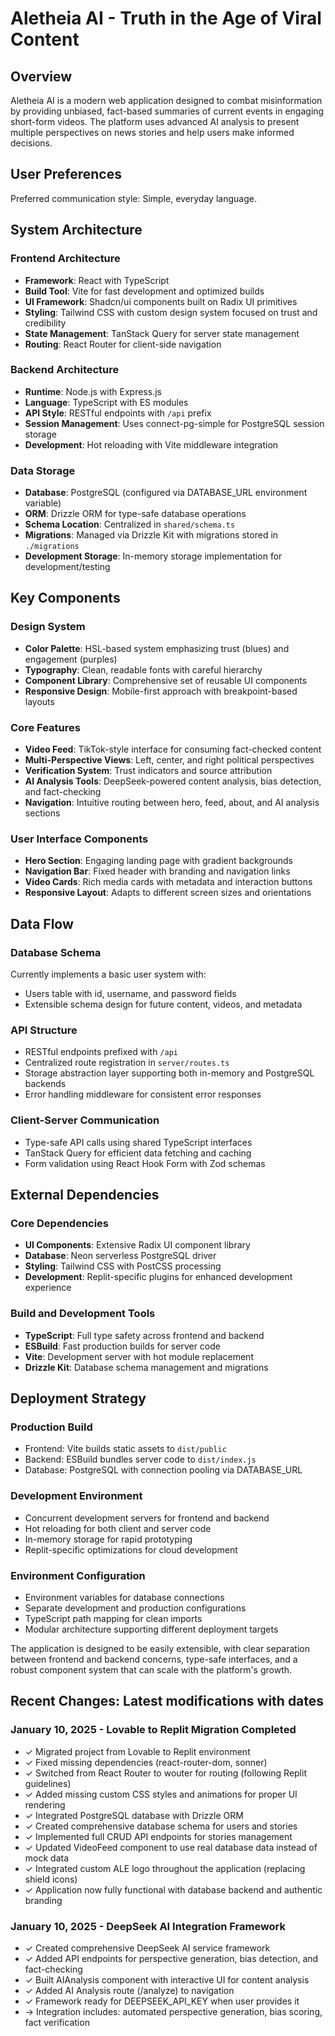# Aletheia AI - Truth in the Age of Viral Content

## Overview

Aletheia AI is a modern web application designed to combat misinformation by providing unbiased, fact-based summaries of current events in engaging short-form videos. The platform uses advanced AI analysis to present multiple perspectives on news stories and help users make informed decisions.

## User Preferences

Preferred communication style: Simple, everyday language.

## System Architecture

### Frontend Architecture
- **Framework**: React with TypeScript
- **Build Tool**: Vite for fast development and optimized builds
- **UI Framework**: Shadcn/ui components built on Radix UI primitives
- **Styling**: Tailwind CSS with custom design system focused on trust and credibility
- **State Management**: TanStack Query for server state management
- **Routing**: React Router for client-side navigation

### Backend Architecture
- **Runtime**: Node.js with Express.js
- **Language**: TypeScript with ES modules
- **API Style**: RESTful endpoints with `/api` prefix
- **Session Management**: Uses connect-pg-simple for PostgreSQL session storage
- **Development**: Hot reloading with Vite middleware integration

### Data Storage
- **Database**: PostgreSQL (configured via DATABASE_URL environment variable)
- **ORM**: Drizzle ORM for type-safe database operations
- **Schema Location**: Centralized in `shared/schema.ts`
- **Migrations**: Managed via Drizzle Kit with migrations stored in `./migrations`
- **Development Storage**: In-memory storage implementation for development/testing

## Key Components

### Design System
- **Color Palette**: HSL-based system emphasizing trust (blues) and engagement (purples)
- **Typography**: Clean, readable fonts with careful hierarchy
- **Component Library**: Comprehensive set of reusable UI components
- **Responsive Design**: Mobile-first approach with breakpoint-based layouts

### Core Features
- **Video Feed**: TikTok-style interface for consuming fact-checked content
- **Multi-Perspective Views**: Left, center, and right political perspectives
- **Verification System**: Trust indicators and source attribution
- **AI Analysis Tools**: DeepSeek-powered content analysis, bias detection, and fact-checking
- **Navigation**: Intuitive routing between hero, feed, about, and AI analysis sections

### User Interface Components
- **Hero Section**: Engaging landing page with gradient backgrounds
- **Navigation Bar**: Fixed header with branding and navigation links
- **Video Cards**: Rich media cards with metadata and interaction buttons
- **Responsive Layout**: Adapts to different screen sizes and orientations

## Data Flow

### Database Schema
Currently implements a basic user system with:
- Users table with id, username, and password fields
- Extensible schema design for future content, videos, and metadata

### API Structure
- RESTful endpoints prefixed with `/api`
- Centralized route registration in `server/routes.ts`
- Storage abstraction layer supporting both in-memory and PostgreSQL backends
- Error handling middleware for consistent error responses

### Client-Server Communication
- Type-safe API calls using shared TypeScript interfaces
- TanStack Query for efficient data fetching and caching
- Form validation using React Hook Form with Zod schemas

## External Dependencies

### Core Dependencies
- **UI Components**: Extensive Radix UI component library
- **Database**: Neon serverless PostgreSQL driver
- **Styling**: Tailwind CSS with PostCSS processing
- **Development**: Replit-specific plugins for enhanced development experience

### Build and Development Tools
- **TypeScript**: Full type safety across frontend and backend
- **ESBuild**: Fast production builds for server code
- **Vite**: Development server with hot module replacement
- **Drizzle Kit**: Database schema management and migrations

## Deployment Strategy

### Production Build
- Frontend: Vite builds static assets to `dist/public`
- Backend: ESBuild bundles server code to `dist/index.js`
- Database: PostgreSQL with connection pooling via DATABASE_URL

### Development Environment
- Concurrent development servers for frontend and backend
- Hot reloading for both client and server code
- In-memory storage for rapid prototyping
- Replit-specific optimizations for cloud development

### Environment Configuration
- Environment variables for database connections
- Separate development and production configurations
- TypeScript path mapping for clean imports
- Modular architecture supporting different deployment targets

The application is designed to be easily extensible, with clear separation between frontend and backend concerns, type-safe interfaces, and a robust component system that can scale with the platform's growth.

## Recent Changes: Latest modifications with dates

### January 10, 2025 - Lovable to Replit Migration Completed
- ✓ Migrated project from Lovable to Replit environment
- ✓ Fixed missing dependencies (react-router-dom, sonner) 
- ✓ Switched from React Router to wouter for routing (following Replit guidelines)
- ✓ Added missing custom CSS styles and animations for proper UI rendering
- ✓ Integrated PostgreSQL database with Drizzle ORM
- ✓ Created comprehensive database schema for users and stories
- ✓ Implemented full CRUD API endpoints for stories management
- ✓ Updated VideoFeed component to use real database data instead of mock data
- ✓ Integrated custom ALE logo throughout the application (replacing shield icons)
- ✓ Application now fully functional with database backend and authentic branding

### January 10, 2025 - DeepSeek AI Integration Framework
- ✓ Created comprehensive DeepSeek AI service framework
- ✓ Added API endpoints for perspective generation, bias detection, and fact-checking
- ✓ Built AIAnalysis component with interactive UI for content analysis
- ✓ Added AI Analysis route (/analyze) to navigation
- ✓ Framework ready for DEEPSEEK_API_KEY when user provides it
- → Integration includes: automated perspective generation, bias scoring, fact verification